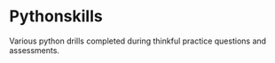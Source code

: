 # Pythonskills
Various python drills completed during thinkful practice questions and assessments. 
